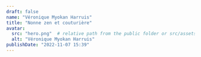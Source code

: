```yaml
---
draft: false
name: "Véronique Myokan Harruis"
title: "Nonne zen et couturière"
avatar:
  src: "hero.png"  # relative path from the public folder or src/assets depending on your setup
  alt: "Véronique Myokan Harruis"
publishDate: "2022-11-07 15:39"
---
```

